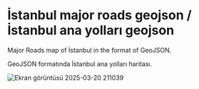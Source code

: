 # İstanbul major roads geojson / İstanbul ana yolları geojson

Major Roads map of İstanbul in the format of GeoJSON.

GeoJSON formatında İstanbul ana yolları haritası.


![Ekran görüntüsü 2025-03-20 211039](https://github.com/user-attachments/assets/06201c54-4255-4042-b9dc-dab8f3d28b6b)
